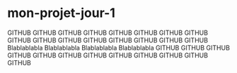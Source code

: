 # mon-projet-jour-1
GITHUB GITHUB GITHUB GITHUB
GITHUB GITHUB GITHUB GITHUB
GITHUB GITHUB GITHUB GITHUB
GITHUB GITHUB GITHUB GITHUB
Blablablabla
Blablablabla
Blablablabla
Blablablabla
GITHUB GITHUB GITHUB GITHUB
GITHUB GITHUB GITHUB GITHUB
GITHUB GITHUB GITHUB GITHUB
